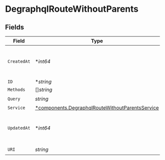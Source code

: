 # DegraphqlRouteWithoutParents


## Fields

| Field                                                                                                             | Type                                                                                                              | Required                                                                                                          | Description                                                                                                       |
| ----------------------------------------------------------------------------------------------------------------- | ----------------------------------------------------------------------------------------------------------------- | ----------------------------------------------------------------------------------------------------------------- | ----------------------------------------------------------------------------------------------------------------- |
| `CreatedAt`                                                                                                       | **int64*                                                                                                          | :heavy_minus_sign:                                                                                                | Unix epoch when the resource was created.                                                                         |
| `ID`                                                                                                              | **string*                                                                                                         | :heavy_minus_sign:                                                                                                | N/A                                                                                                               |
| `Methods`                                                                                                         | []*string*                                                                                                        | :heavy_minus_sign:                                                                                                | N/A                                                                                                               |
| `Query`                                                                                                           | *string*                                                                                                          | :heavy_check_mark:                                                                                                | N/A                                                                                                               |
| `Service`                                                                                                         | [*components.DegraphqlRouteWithoutParentsService](../../models/components/degraphqlroutewithoutparentsservice.md) | :heavy_minus_sign:                                                                                                | N/A                                                                                                               |
| `UpdatedAt`                                                                                                       | **int64*                                                                                                          | :heavy_minus_sign:                                                                                                | Unix epoch when the resource was last updated.                                                                    |
| `URI`                                                                                                             | *string*                                                                                                          | :heavy_check_mark:                                                                                                | N/A                                                                                                               |
